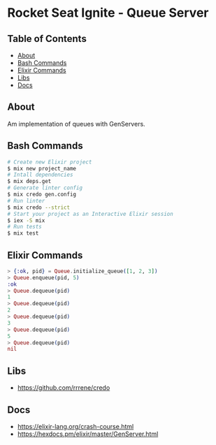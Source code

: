 # Rocket Seat Ignite - Queue Server

## Table of Contents

- [About](#about)
- [Bash Commands](#bash_commands)
- [Elixir Commands](#elixir_commands)
- [Libs](#libs)
- [Docs](#docs)

## About <a name = "about"></a>

Am implementation of queues with GenServers.

## Bash Commands <a name = "bash_commands"></a>

```bash
# Create new Elixir project
$ mix new project_name
# Intall dependencies
$ mix deps.get
# Generate linter config
$ mix credo gen.config
# Run linter
$ mix credo --strict
# Start your project as an Interactive Elixir session
$ iex -S mix
# Run tests
$ mix test
```

## Elixir Commands <a name = "elixir_commands"></a>

```elixir
> {:ok, pid} = Queue.initialize_queue([1, 2, 3])
> Queue.enqueue(pid, 5)
:ok
> Queue.dequeue(pid)
1
> Queue.dequeue(pid)
2
> Queue.dequeue(pid)
3
> Queue.dequeue(pid)
5
> Queue.dequeue(pid)
nil
```

## Libs <a name = "libs"></a>

- https://github.com/rrrene/credo

## Docs <a name = "docs"></a>

- https://elixir-lang.org/crash-course.html
- https://hexdocs.pm/elixir/master/GenServer.html
